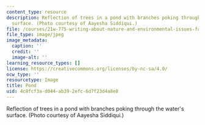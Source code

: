 ```yaml
---
content_type: resource
description: Reflection of trees in a pond with branches poking through the water's
  surface. (Photo courtesy of Aayesha Siddiqui.)
file: /courses/21w-775-writing-about-nature-and-environmental-issues-fall-2006/4c8fcf3ad044ab392efc6d7f23d4a8e8_chp_pond.jpg
file_type: image/jpeg
image_metadata:
  caption: ''
  credit: ''
  image-alt: ''
learning_resource_types: []
license: https://creativecommons.org/licenses/by-nc-sa/4.0/
ocw_type: ''
resourcetype: Image
title: Pond
uid: 4c8fcf3a-d044-ab39-2efc-6d7f23d4a8e8
---
```

Reflection of trees in a pond with branches poking through the water's surface. (Photo courtesy of Aayesha Siddiqui.)